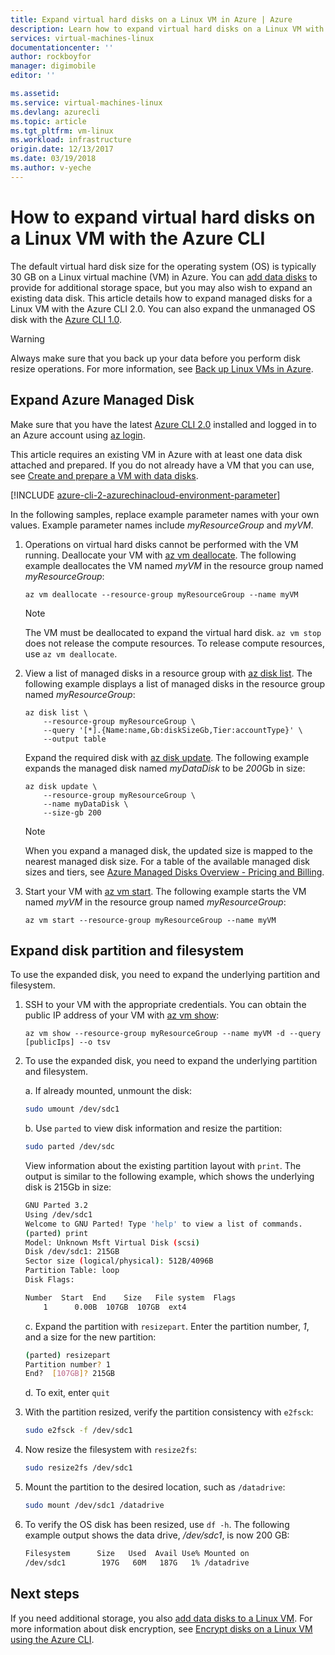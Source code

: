 ```yaml
---
title: Expand virtual hard disks on a Linux VM in Azure | Azure
description: Learn how to expand virtual hard disks on a Linux VM with the Azure CLI 2.0
services: virtual-machines-linux
documentationcenter: ''
author: rockboyfor
manager: digimobile
editor: ''

ms.assetid:
ms.service: virtual-machines-linux
ms.devlang: azurecli
ms.topic: article
ms.tgt_pltfrm: vm-linux
ms.workload: infrastructure
origin.date: 12/13/2017
ms.date: 03/19/2018
ms.author: v-yeche
---
```


# How to expand virtual hard disks on a Linux VM with the Azure CLI
The default virtual hard disk size for the operating system (OS) is typically 30 GB on a Linux virtual machine (VM) in Azure. You can [add data disks](add-disk.md) to provide for additional storage space, but you may also wish to expand an existing data disk. This article details how to expand managed disks for a Linux VM with the Azure CLI 2.0. You can also expand the unmanaged OS disk with the [Azure CLI 1.0](expand-disks-nodejs.md).

> [!WARNING]
> Always make sure that you back up your data before you perform disk resize operations. For more information, see [Back up Linux VMs in Azure](tutorial-backup-vms.md).

## Expand Azure Managed Disk
Make sure that you have the latest [Azure CLI 2.0](https://docs.azure.cn/zh-cn/cli/install-az-cli2?view=azure-cli-latest) installed and logged in to an Azure account using [az login](https://docs.azure.cn/zh-cn/cli/?view=azure-cli-latest#az_login).

This article requires an existing VM in Azure with at least one data disk attached and prepared. If you do not already have a VM that you can use, see [Create and prepare a VM with data disks](tutorial-manage-disks.md#create-and-attach-disks).

[!INCLUDE [azure-cli-2-azurechinacloud-environment-parameter](../../../includes/azure-cli-2-azurechinacloud-environment-parameter.md)]


In the following samples, replace example parameter names with your own values. Example parameter names include *myResourceGroup* and *myVM*.

1. Operations on virtual hard disks cannot be performed with the VM running. Deallocate your VM with [az vm deallocate](https://docs.azure.cn/zh-cn/cli/vm?view=azure-cli-latest#az_vm_deallocate). The following example deallocates the VM named *myVM* in the resource group named *myResourceGroup*:

    ```azurecli
    az vm deallocate --resource-group myResourceGroup --name myVM
    ```

    > [!NOTE]
    > The VM must be deallocated to expand the virtual hard disk. `az vm stop` does not release the compute resources. To release compute resources, use `az vm deallocate`.

2. View a list of managed disks in a resource group with [az disk list](https://docs.azure.cn/zh-cn/cli/disk?view=azure-cli-latest#az_disk_list). The following example displays a list of managed disks in the resource group named *myResourceGroup*:

    ```azurecli
    az disk list \
        --resource-group myResourceGroup \
        --query '[*].{Name:name,Gb:diskSizeGb,Tier:accountType}' \
        --output table
    ```

    Expand the required disk with [az disk update](https://docs.azure.cn/zh-cn/cli/disk?view=azure-cli-latest#az_disk_update). The following example expands the managed disk named *myDataDisk* to be *200*Gb in size:

    ```azurecli
    az disk update \
        --resource-group myResourceGroup \
        --name myDataDisk \
        --size-gb 200
    ```

    > [!NOTE]
    > When you expand a managed disk, the updated size is mapped to the nearest managed disk size. For a table of the available managed disk sizes and tiers, see [Azure Managed Disks Overview - Pricing and Billing](../windows/managed-disks-overview.md#pricing-and-billing).

3. Start your VM with [az vm start](https://docs.azure.cn/zh-cn/cli/vm?view=azure-cli-latest#az_vm_start). The following example starts the VM named *myVM* in the resource group named *myResourceGroup*:

    ```azurecli
    az vm start --resource-group myResourceGroup --name myVM
    ```

## Expand disk partition and filesystem
To use the expanded disk, you need to expand the underlying partition and filesystem.

1. SSH to your VM with the appropriate credentials. You can obtain the public IP address of your VM with [az vm show](https://docs.azure.cn/zh-cn/cli/vm?view=azure-cli-latest#az_vm_show):

    ```azurecli
    az vm show --resource-group myResourceGroup --name myVM -d --query [publicIps] --o tsv
    ```

2. To use the expanded disk, you need to expand the underlying partition and filesystem.

    a. If already mounted, unmount the disk:

    ```bash
    sudo umount /dev/sdc1
    ```

    b. Use `parted` to view disk information and resize the partition:

    ```bash
    sudo parted /dev/sdc
    ```

    View information about the existing partition layout with `print`. The output is similar to the following example, which shows the underlying disk is 215Gb in size:

    ```bash
    GNU Parted 3.2
    Using /dev/sdc1
    Welcome to GNU Parted! Type 'help' to view a list of commands.
    (parted) print
    Model: Unknown Msft Virtual Disk (scsi)
    Disk /dev/sdc1: 215GB
    Sector size (logical/physical): 512B/4096B
    Partition Table: loop
    Disk Flags:

    Number  Start  End    Size   File system  Flags
        1      0.00B  107GB  107GB  ext4
    ```

    c. Expand the partition with `resizepart`. Enter the partition number, *1*, and a size for the new partition:

    ```bash
    (parted) resizepart
    Partition number? 1
    End?  [107GB]? 215GB
    ```

    d. To exit, enter `quit`

3. With the partition resized, verify the partition consistency with `e2fsck`:

    ```bash
    sudo e2fsck -f /dev/sdc1
    ```

4. Now resize the filesystem with `resize2fs`:

    ```bash
    sudo resize2fs /dev/sdc1
    ```

5. Mount the partition to the desired location, such as `/datadrive`:

    ```bash
    sudo mount /dev/sdc1 /datadrive
    ```

6. To verify the OS disk has been resized, use `df -h`. The following example output shows the data drive, */dev/sdc1*, is now 200 GB:

    ```bash
    Filesystem      Size   Used  Avail Use% Mounted on
    /dev/sdc1        197G   60M   187G   1% /datadrive
    ```

## Next steps
If you need additional storage, you also [add data disks to a Linux VM](add-disk.md). For more information about disk encryption, see [Encrypt disks on a Linux VM using the Azure CLI](encrypt-disks.md).
<!--Update_Description: update meta properties, update link -->